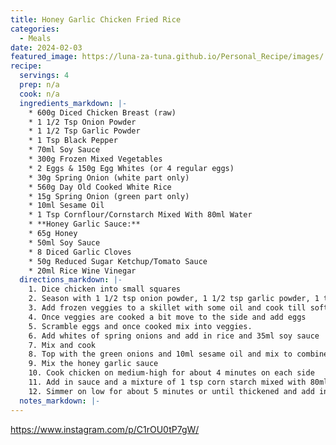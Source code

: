 ```yaml
---
title: Honey Garlic Chicken Fried Rice
categories: 
  - Meals
date: 2024-02-03
featured_image: https://luna-za-tuna.github.io/Personal_Recipe/images/
recipe:
  servings: 4
  prep: n/a
  cook: n/a
  ingredients_markdown: |-
    * 600g Diced Chicken Breast (raw)
    * 1 1/2 Tsp Onion Powder
    * 1 1/2 Tsp Garlic Powder
    * 1 Tsp Black Pepper
    * 70ml Soy Sauce 
    * 300g Frozen Mixed Vegetables
    * 2 Eggs & 150g Egg Whites (or 4 regular eggs)
    * 30g Spring Onion (white part only)
    * 560g Day Old Cooked White Rice
    * 15g Spring Onion (green part only)
    * 10ml Sesame Oil
    * 1 Tsp Cornflour/Cornstarch Mixed With 80ml Water
    * **Honey Garlic Sauce:**
    * 65g Honey
    * 50ml Soy Sauce
    * 8 Diced Garlic Cloves
    * 50g Reduced Sugar Ketchup/Tomato Sauce
    * 20ml Rice Wine Vinegar
  directions_markdown: |-
    1. Dice chicken into small squares
    2. Season with 1 1/2 tsp onion powder, 1 1/2 tsp garlic powder, 1 tsp black pepper, and 35ml soy sauce and mix till well combined. Set aside
    3. Add frozen veggies to a skillet with some oil and cook till softened
    4. Once veggies are cooked a bit move to the side and add eggs 
    5. Scramble eggs and once cooked mix into veggies. 
    6. Add whites of spring onions and add in rice and 35ml soy sauce
    7. Mix and cook
    8. Top with the green onions and 10ml sesame oil and mix to combine
    9. Mix the honey garlic sauce
    10. Cook chicken on medium-high for about 4 minutes on each side
    11. Add in sauce and a mixture of 1 tsp corn starch mixed with 80ml of water
    12. Simmer on low for about 5 minutes or until thickened and add in sesame seeds
  notes_markdown: |-
---
```

<https://www.instagram.com/p/C1rOU0tP7gW/>